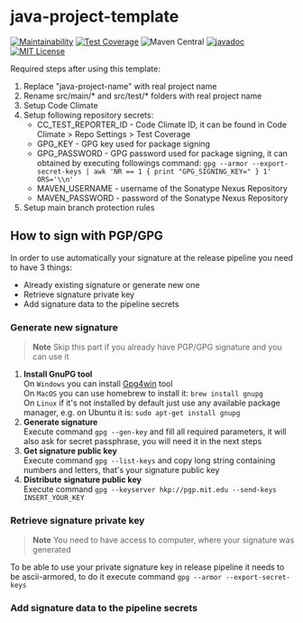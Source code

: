 # java-project-template

[![Maintainability](https://api.codeclimate.com/v1/badges/08180ff0281877bd59a3/maintainability)](https://codeclimate.com/github/jshaptic/java-project-template/maintainability)
[![Test Coverage](https://api.codeclimate.com/v1/badges/08180ff0281877bd59a3/test_coverage)](https://codeclimate.com/github/jshaptic/java-project-template/test_coverage)
![Maven Central](https://img.shields.io/maven-central/v/com.github.jshaptic/java-project-template)
[![javadoc](https://javadoc.io/badge2/com.github.jshaptic/java-project-template/javadoc.svg)](https://javadoc.io/doc/com.github.jshaptic/java-project-template)
[![MIT License](https://img.shields.io/badge/License-MIT-blue.svg)](LICENSE)

Required steps after using this template:

1. Replace "java-project-name" with real project name
2. Rename src/main/\* and src/test/\* folders with real project name
3. Setup Code Climate
4. Setup following repository secrets:
   - CC_TEST_REPORTER_ID - Code Climate ID, it can be found in Code Climate > Repo Settings > Test Coverage
   - GPG_KEY - GPG key used for package signing
   - GPG_PASSWORD - GPG password used for package signing, it can obtained by executing followings command:
     `gpg --armor --export-secret-keys | awk 'NR == 1 { print "GPG_SIGNING_KEY=" } 1' ORS='\\n'`
   - MAVEN_USERNAME - username of the Sonatype Nexus Repository
   - MAVEN_PASSWORD - password of the Sonatype Nexus Repository
5. Setup main branch protection rules

## How to sign with PGP/GPG

In order to use automatically your signature at the release pipeline you need to have 3 things:

- Already existing signature or generate new one
- Retrieve signature private key
- Add signature data to the pipeline secrets

### Generate new signature

> **Note**
> Skip this part if you already have PGP/GPG signature and you can use it

1. **Install GnuPG tool**  
   On `Windows` you can install [Gpg4win](https://gpg4win.org) tool  
   On `MacOS` you can use homebrew to install it: `brew install gnupg`  
   On `Linux` if it's not installed by default just use any available package manager, e.g. on Ubuntu it is: `sudo apt-get install gnupg`
2. **Generate signature**  
   Execute command `gpg --gen-key` and fill all required parameters, it will also ask for secret passphrase, you will need it in the next steps
3. **Get signature public key**  
   Execute command `gpg --list-keys` and copy long string containing numbers and letters, that's your signature public key
4. **Distribute signature public key**  
   Execute command `gpg --keyserver hkp://pgp.mit.edu --send-keys INSERT_YOUR_KEY`

### Retrieve signature private key

> **Note**
> You need to have access to computer, where your signature was generated

To be able to use your private signature key in release pipeline it needs to be ascii-armored, to do it execute command `gpg --armor --export-secret-keys`

### Add signature data to the pipeline secrets
